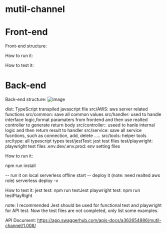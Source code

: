 # mutil-channel

# Front-end

Front-end structure:

How to run it:


How to test it:


# Back-end

Back-end structure:
![image](https://user-images.githubusercontent.com/41553112/199860022-a82ffb76-d10e-408b-b5fa-4f559e2a96b5.png)

dist: TypeScript transpiled javascript file
src/AWS: aws server related functions
src/common: save all common values 
src/handler: used to handle interface logic,format paramaters from frontend and then use realted controller to generate return body
src/controller:: useed to hanle internal logic and then return result to handler
src/service: save all service fucntions, such as connection, add, delete .....
src/tools: helper tools
src/type: all typescript types 
test/jestTest: jest test files
test/playwright: playwright test files
.env.dev/.env.prod: env setting files


How to run it:

npm run install

-- run it on local 
serverless offline start
-- deploy it (note: need realted aws role)
serverless deploy -v  

How to test it:
jest test: npm run testJest
playwright test: npm run testPlayRight

note: I recommended Jest should be used for functional test and playwright for API test. Now the test files are not completed, only list some examples.


API Document: https://app.swaggerhub.com/apis-docs/a362654886/mutil-channel/1.00#/

